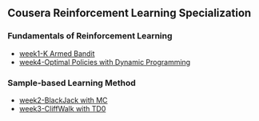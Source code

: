 ## Cousera Reinforcement Learning Specialization

### Fundamentals of Reinforcement Learning
* [week1-K Armed Bandit](fundermental/week1-C1M1-Assignment1-v8.ipynb)
* [week4-Optimal Policies with Dynamic Programming](fundermental/week4-C1M4-Assignment2-v2.ipynb)


### Sample-based Learning Method
* [week2-BlackJack with MC](sample-based_learning/week2-blackjack.ipynb)
* [week3-CliffWalk with TD0](sample-based_learning/week3-td0-v4.ipynb)
